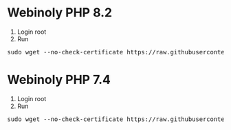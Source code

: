 # Webinoly PHP 8.2
1. Login root
2. Run
<pre class="EnlighterJSRAW" data-enlighter-language="generic">sudo wget --no-check-certificate https://raw.githubusercontent.com/bibicadotnet/Webinoly-Optimization/master/webinoly82.sh -O webinoly_mod.sh &amp;&amp; sudo chmod +x webinoly_mod.sh &amp;&amp; sudo ./webinoly_mod.sh</pre>
# Webinoly PHP 7.4
1. Login root
2. Run
<pre class="EnlighterJSRAW" data-enlighter-language="generic">sudo wget --no-check-certificate https://raw.githubusercontent.com/bibicadotnet/Webinoly-Optimization/master/webinoly74.sh -O webinoly_mod.sh &amp;&amp; sudo chmod +x webinoly_mod.sh &amp;&amp; sudo ./webinoly_mod.sh</pre>
